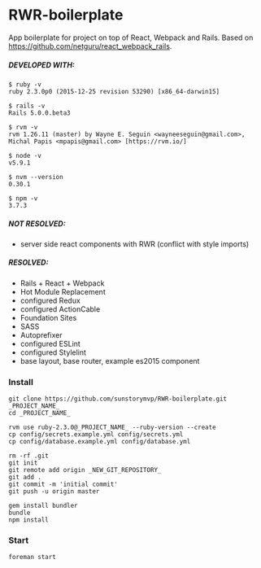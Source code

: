 # RWR-boilerplate

App boilerplate for project on top of React, Webpack and Rails.
Based on https://github.com/netguru/react_webpack_rails.

##### DEVELOPED WITH:

```
$ ruby -v
ruby 2.3.0p0 (2015-12-25 revision 53290) [x86_64-darwin15]

$ rails -v
Rails 5.0.0.beta3

$ rvm -v
rvm 1.26.11 (master) by Wayne E. Seguin <wayneeseguin@gmail.com>, Michal Papis <mpapis@gmail.com> [https://rvm.io/]

$ node -v
v5.9.1

$ nvm --version
0.30.1

$ npm -v
3.7.3
```

##### NOT RESOLVED:
* server side react components with RWR (conflict with style imports)

##### RESOLVED:
* Rails + React + Webpack
* Hot Module Replacement
* configured Redux
* configured ActionCable
* Foundation Sites
* SASS
* Autoprefixer
* configured ESLint
* configured Stylelint
* base layout, base router, example es2015 component

### Install

```
git clone https://github.com/sunstorymvp/RWR-boilerplate.git _PROJECT_NAME_
cd _PROJECT_NAME_

rvm use ruby-2.3.0@_PROJECT_NAME_ --ruby-version --create
cp config/secrets.example.yml config/secrets.yml
cp config/database.example.yml config/database.yml

rm -rf .git
git init
git remote add origin _NEW_GIT_REPOSITORY_
git add .
git commit -m 'initial commit'
git push -u origin master

gem install bundler
bundle
npm install
```
### Start

```
foreman start
```
